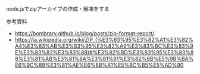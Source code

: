 node.jsでzipアーカイブの作成・解凍をする

参考資料
- https://bombrary.github.io/blog/posts/zip-format-report/
- https://ja.wikipedia.org/wiki/ZIP_(%E3%83%95%E3%82%A1%E3%82%A4%E3%83%AB%E3%83%95%E3%82%A9%E3%83%BC%E3%83%9E%E3%83%83%E3%83%88)#%E3%82%BD%E3%83%95%E3%83%88%E3%81%AB%E3%81%8A%E3%81%91%E3%82%8B%E5%9B%BA%E6%9C%89%E3%81%AE%E6%8B%A1%E5%BC%B5%E5%AD%90

